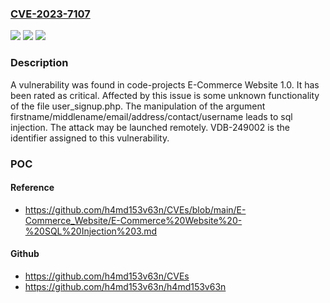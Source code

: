 ### [CVE-2023-7107](https://cve.mitre.org/cgi-bin/cvename.cgi?name=CVE-2023-7107)
![](https://img.shields.io/static/v1?label=Product&message=E-Commerce%20Website&color=blue)
![](https://img.shields.io/static/v1?label=Version&message=%3D%201.0%20&color=brighgreen)
![](https://img.shields.io/static/v1?label=Vulnerability&message=CWE-89%20SQL%20Injection&color=brighgreen)

### Description

A vulnerability was found in code-projects E-Commerce Website 1.0. It has been rated as critical. Affected by this issue is some unknown functionality of the file user_signup.php. The manipulation of the argument firstname/middlename/email/address/contact/username leads to sql injection. The attack may be launched remotely. VDB-249002 is the identifier assigned to this vulnerability.

### POC

#### Reference
- https://github.com/h4md153v63n/CVEs/blob/main/E-Commerce_Website/E-Commerce%20Website%20-%20SQL%20Injection%203.md

#### Github
- https://github.com/h4md153v63n/CVEs
- https://github.com/h4md153v63n/h4md153v63n

